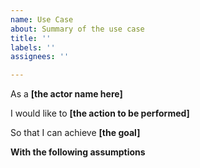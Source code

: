 ```yaml
---
name: Use Case
about: Summary of the use case
title: ''
labels: ''
assignees: ''

---
```


As a **[the actor name here]**

I would like to **[the action to be performed]**

So that I can achieve **[the goal]**

**With the following assumptions**
